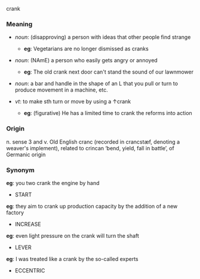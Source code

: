 crank
### Meaning
+ _noun_: (disapproving) a person with ideas that other people find strange
	+ __eg__: Vegetarians are no longer dismissed as cranks
+ _noun_: (NAmE) a person who easily gets angry or annoyed
	+ __eg__: The old crank next door can't stand the sound of our lawnmower
+ _noun_: a bar and handle in the shape of an L that you pull or turn to produce movement in a machine, etc.

+ _vt_: to make sth turn or move by using a ↑crank
	+ __eg__: (figurative) He has a limited time to crank the reforms into action

### Origin

n. sense 3 and v. Old English cranc (recorded in crancstæf, denoting a weaver's implement), related to crincan ‘bend, yield, fall in battle’, of Germanic origin

### Synonym

__eg__: you two crank the engine by hand

+ START

__eg__: they aim to crank up production capacity by the addition of a new factory

+ INCREASE

__eg__: even light pressure on the crank will turn the shaft

+ LEVER

__eg__: I was treated like a crank by the so-called experts

+ ECCENTRIC


